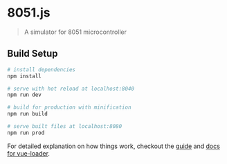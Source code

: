 # 8051.js

> A simulator for 8051 microcontroller

## Build Setup

``` bash
# install dependencies
npm install

# serve with hot reload at localhost:8040
npm run dev

# build for production with minification
npm run build

# serve built files at localhost:8080
npm run prod
```

For detailed explanation on how things work, checkout the [guide](http://vuejs-templates.github.io/webpack/) and [docs for vue-loader](http://vuejs.github.io/vue-loader).
